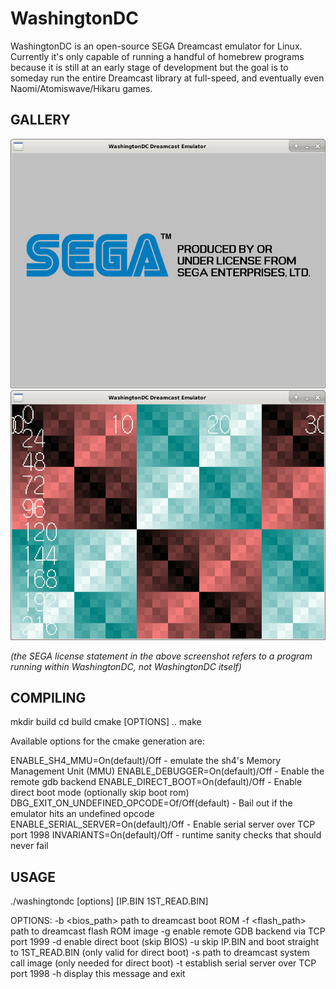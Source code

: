 # WashingtonDC

WashingtonDC is an open-source SEGA Dreamcast emulator for Linux.  Currently
it's only capable of running a handful of homebrew programs because it is still
at an early stage of development but the goal is to someday run the entire
Dreamcast library at full-speed, and eventually even Naomi/Atomiswave/Hikaru
games.

## GALLERY
![Alt text](media/washingtondc_sega_logo.png "SEGA bootstrap (IP.BIN)") ![Alt text](media/washingtondc_kos_320x240.png "KallistiOS 320x240 example program")

*(the SEGA license statement in the above screenshot refers to a program running within WashingtonDC, not WashingtonDC itself)*

## COMPILING

mkdir build
cd build
cmake [OPTIONS] ..
make

Available options for the cmake generation are:

ENABLE_SH4_MMU=On(default)/Off - emulate the sh4's Memory Management Unit (MMU)
ENABLE_DEBUGGER=On(default)/Off - Enable the remote gdb backend
ENABLE_DIRECT_BOOT=On(default)/Off - Enable direct boot mode (optionally skip
                                     boot rom)
DBG_EXIT_ON_UNDEFINED_OPCODE=Of/Off(default) - Bail out if the emulator hits an
                                               undefined opcode
ENABLE_SERIAL_SERVER=On(default)/Off - Enable serial server over TCP port 1998
INVARIANTS=On(default)/Off - runtime sanity checks that should never fail

## USAGE

./washingtondc [options] [IP.BIN 1ST_READ.BIN]

OPTIONS:
-b <bios_path> path to dreamcast boot ROM
-f <flash_path> path to dreamcast flash ROM image
-g enable remote GDB backend via TCP port 1999
-d enable direct boot (skip BIOS)
-u skip IP.BIN and boot straight to 1ST_READ.BIN (only valid for direct boot)
-s path to dreamcast system call image (only needed for direct boot)
-t establish serial server over TCP port 1998
-h display this message and exit
